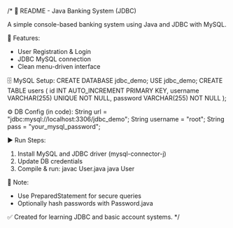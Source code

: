 /*
📄 README - Java Banking System (JDBC)

A simple console-based banking system using Java and JDBC with MySQL.

🔧 Features:
- User Registration & Login
- JDBC MySQL connection
- Clean menu-driven interface

🗄️ MySQL Setup:
CREATE DATABASE jdbc_demo;
USE jdbc_demo;
CREATE TABLE users (
  id INT AUTO_INCREMENT PRIMARY KEY,
  username VARCHAR(255) UNIQUE NOT NULL,
  password VARCHAR(255) NOT NULL
);

⚙️ DB Config (in code):
String url = "jdbc:mysql://localhost:3306/jdbc_demo";
String username = "root";
String pass = "your_mysql_password";

▶️ Run Steps:
1. Install MySQL and JDBC driver (mysql-connector-j)
2. Update DB credentials
3. Compile & run:
   javac User.java
   java User

📌 Note:
- Use PreparedStatement for secure queries
- Optionally hash passwords with Password.java

✅ Created for learning JDBC and basic account systems.
*/
